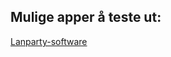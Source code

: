 ## Mulige apper å teste ut:

[Lanparty-software](https://github.com/LANparties/awesome-lanparty-software)

